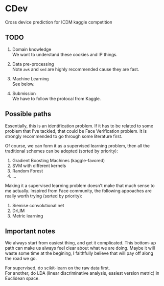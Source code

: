 # CDev
Cross device prediction for ICDM kaggle competition

## TODO
1. Domain knowledge    
We want to understand these cookies and IP things.     

2. Data pre-processing    
Note ``awk`` and ``sed`` are highly recommended cause they are fast.

3. Machine Learning     
See below.

4. Submission    
We have to follow the protocal from Kaggle.


## Possible paths     
Essentially, this is an identification problem. If it has to be related to some problem that I've tackled, that could be Face Verification problem. It is strongly recommended to go through some literature first.

Of course, we can form it as a supervised learning problem, then all the traditional schemes can be adopted (sorted by priority):   
1. Gradient Boosting Machines (kaggle-favored)   
2. SVM with different kernels    
3. Random Forest
4. ...

Making it a supervised learning problem doesn't make that much sense to me actually. Inspired from Face community, the following appoaches are really worth trying (sorted by priority):    
1. Siemise convolutional net    
2. DrLIM       
3. Metric learning     


## Important notes
We always start from easiest thing, and get it complicated. This bottom-up path can make us always feel clear about what we are doing. Maybe it will waste some time at the begining, I faithfully believe that will pay off along the road we go.

For supervised, do scikit-learn on the raw data first.     
For another, do LDA (linear discriminative analysis, easiest version metric) in Euclidean space.
